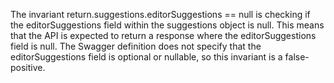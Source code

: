 The invariant return.suggestions.editorSuggestions == null is checking if the editorSuggestions field within the suggestions object is null. This means that the API is expected to return a response where the editorSuggestions field is null. The Swagger definition does not specify that the editorSuggestions field is optional or nullable, so this invariant is a false-positive.
